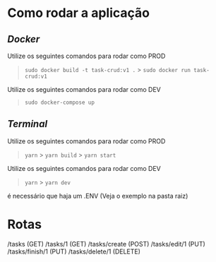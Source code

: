 # Como rodar a aplicação

## _Docker_

Utilize os seguintes comandos para rodar como PROD

> `sudo docker build -t task-crud:v1 .` > `sudo docker run task-crud:v1`

Utilize os seguintes comandos para rodar como DEV

> `sudo docker-compose up`

## _Terminal_

Utilize os seguintes comandos para rodar como PROD

> `yarn` > `yarn build` > `yarn start`

Utilize os seguintes comandos para rodar como DEV

> `yarn` > `yarn dev`

é necessário que haja um .ENV (Veja o exemplo na pasta raiz)

# Rotas

/tasks (GET)
/tasks/1 (GET)
/tasks/create (POST)
/tasks/edit/1 (PUT)
/tasks/finish/1 (PUT)
/tasks/delete/1 (DELETE)
